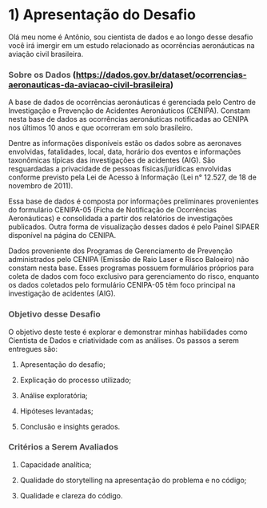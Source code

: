 # 1) Apresentação do Desafio

Olá meu nome é Antônio, sou cientista de dados e ao longo desse desafio você irá imergir em um estudo relacionado as ocorrências aeronáuticas na aviação civil brasileira.

### <font color='#4F4F4F'>Sobre os Dados</font> (https://dados.gov.br/dataset/ocorrencias-aeronauticas-da-aviacao-civil-brasileira)
A base de dados de ocorrências aeronáuticas é gerenciada pelo Centro de Investigação e Prevenção de Acidentes Aeronáuticos (CENIPA). Constam nesta base de dados as ocorrências aeronáuticas notificadas ao CENIPA nos últimos 10 anos e que ocorreram em solo brasileiro. 

Dentre as informações disponíveis estão os dados sobre as aeronaves envolvidas, fatalidades, local, data, horário dos eventos e informações taxonômicas típicas das investigações de acidentes (AIG). São resguardadas a privacidade de pessoas físicas/jurídicas envolvidas conforme previsto pela Lei de Acesso à Informação (Lei n° 12.527, de 18 de novembro de 2011).

Essa base de dados é composta por informações preliminares provenientes do formulário CENIPA-05 (Ficha de Notificação de Ocorrências Aeronáuticas) e consolidada a partir dos relatórios de investigações publicados. Outra forma de visualização desses dados é pelo Painel SIPAER disponível na página do CENIPA.

Dados proveniente dos Programas de Gerenciamento de Prevenção administrados pelo CENIPA (Emissão de Raio Laser e Risco Baloeiro) não constam nesta base. Esses programas possuem formulários próprios para coleta de dados com foco exclusivo para gerenciamento do risco, enquanto os dados coletados pelo formulário CENIPA-05 têm foco principal na investigação de acidentes (AIG).

### <font color='#4F4F4F'>Objetivo desse Desafio</font>
O objetivo deste teste é explorar e demonstrar minhas habilidades como Cientista de Dados e criatividade com as análises. Os passos a serem entregues são:

1) Apresentação do desafio;

2) Explicação do processo utilizado;

3) Análise exploratória;

4) Hipóteses levantadas;

5) Conclusão e insights gerados.

### <font color='#4F4F4F'>Critérios a Serem Avaliados</font>
1) Capacidade analítica;

2) Qualidade do storytelling na apresentação do problema e no código;

3) Qualidade e clareza do código.

